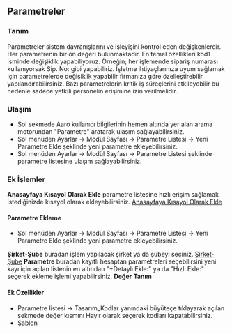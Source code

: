 
## Parametreler 

### Tanım

Parametreler sistem davranışlarını ve işleyişini kontrol eden değişkenlerdir.
Her parametrenin bir ön değeri bulunmaktadır. En temel özellikleri kod1 isminde değişiklik yapabiliyoruz. 
Örneğin; her işlemende sipariş numarası kullanıyorsak Sip. No: gibi yapabiliriz.
İşletme ihtiyaçlarınıza uyum sağlamak için parametrelerde değişiklik yapabilir firmanıza göre özelleştirebilir yapılandırabilirsiniz.
Bazı parametrelerin kritik iş süreçlerini etkileyebilir bu nedenle sadece yetkili personelin erişimine izin verilmelidir.

### Ulaşım

- Sol sekmede Aaro kullanıcı bilgilerinin hemen altında yer alan arama motorundan "Parametre" aratarak ulaşım sağlayabilirsiniz.
- Sol menüden Ayarlar -> Modül Sayfası -> Parametre Listesi -> Yeni Parametre Ekle şeklinde yeni parametre ekleyebilirsiniz.
- Sol menüden Ayarlar -> Modül Sayfası -> Parametre Listesi şeklinde parametre listesine ulaşım sağlayabilirsiniz. 

### Ek İşlemler

**Anasayfaya Kısayol Olarak Ekle** parametre listesine hızlı erişim sağlamak istediğinizde kısayol olarak ekleyebilirsiniz. [Anasayfaya Kısayol Olarak Ekle](/TemelOzellikler/KisaYollaraEkleme.md "Anasayfaya Kısayol Olarak Ekle")

#### Parametre Ekleme

- Sol menüden Ayarlar -> Modül Sayfası -> Parametre Listesi -> Yeni Parametre Ekle şeklinde yeni parametre ekleyebilirsiniz.

**Şirket-Şube** buradan işlem yapılacak şirket ya da şubeyi seçiniz. [Şirket-Şube](/TemelOzellikler/SirketSubeHareket.md "Şirket-Şube")
**Parametre** buradan kayıtlı hesaptan parametreleri seçebilirsini yeni kayı için açılan listenin en altından "+Detaylı Ekle:" ya da "Hızlı Ekle:" seçerek ekleme işlemi yapabilirsiniz.
**Değer**
**Tanım**

#### Ek Özellikler

- Parametre listesi -> Tasarım_Kodlar yanındaki büyüteçe tıklayarak açılan sekmede değer kısmını Hayır olarak seçerek kodları kapatabilirsiniz.
- Şablon 